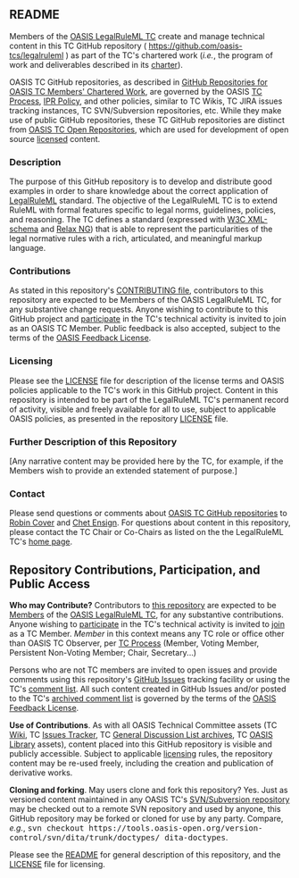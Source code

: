 <div>
<h2>README</h2>

<p>Members of the <a href="https://www.oasis-open.org/committees/legalruleml/">OASIS LegalRuleML TC</a> create and manage technical content in this TC GitHub repository ( <a href="https://github.com/oasis-tcs/legalruleml">https://github.com/oasis-tcs/legalruleml</a> ) as part of the TC's chartered work (<i>i.e.</i>, the program of work and deliverables described in its <a href="https://www.oasis-open.org/committees/legalruleml/charter.php">charter</a>).</p>

<p>OASIS TC GitHub repositories, as described in <a href="https://www.oasis-open.org/resources/tcadmin/github-repositories-for-oasis-tc-members-chartered-work">GitHub Repositories for OASIS TC Members' Chartered Work</a>, are governed by the OASIS <a href="https://www.oasis-open.org/policies-guidelines/tc-process">TC Process</a>, <a href="https://www.oasis-open.org/policies-guidelines/ipr">IPR Policy</a>, and other policies, similar to TC Wikis, TC JIRA issues tracking instances, TC SVN/Subversion repositories, etc.  While they make use of public GitHub repositories, these TC GitHub repositories are distinct from <a href="https://www.oasis-open.org/resources/open-repositories">OASIS TC Open Repositories</a>, which are used for development of open source <a href="https://www.oasis-open.org/resources/open-repositories/licenses">licensed</a> content.</p>
</div>

<div>
<h3>Description</h3>

<p>The purpose of this GitHub repository is to develop and distribute good examples in order to share knowledge about the correct application of <a href="http://docs.oasis-open.org/legalruleml/legalruleml-core-spec/v1.0/">LegalRuleML</a> standard. The objective of the LegalRuleML TC is to extend RuleML with formal features specific to legal norms, guidelines, policies, and reasoning. The TC defines a standard (expressed with <a href="https://en.wikipedia.org/wiki/XML_Schema_(W3C)">W3C XML-schema</a> and <a href="https://en.wikipedia.org/wiki/RELAX_NG">Relax NG</a>) that is able to represent the particularities of the legal normative rules with a rich, articulated, and meaningful markup language.</p>
</div>

<div>
<h3>Contributions</h3>
<p>As stated in this repository's <a href="https://github.com/oasis-tcs/legalruleml/blob/master/CONTRIBUTING.md">CONTRIBUTING file</a>, contributors to this repository are expected to be Members of the OASIS LegalRuleML TC, for any substantive change requests.  Anyone wishing to contribute to this GitHub project and <a href="https://www.oasis-open.org/join/participation-instructions">participate</a> in the TC's technical activity is invited to join as an OASIS TC Member.  Public feedback is also accepted, subject to the terms of the <a href="https://www.oasis-open.org/policies-guidelines/ipr#appendixa">OASIS Feedback License</a>.</p>
</div>



<div>
<h3>Licensing</h3>
<p>Please see the <a href="https://github.com/oasis-tcs/legalruleml/blob/master/LICENSE.md">LICENSE</a> file for description of the license terms and OASIS policies applicable to the TC's work in this GitHub project. Content in this repository is intended to be part of the LegalRuleML TC's permanent record of activity, visible and freely available for all to use, subject to applicable OASIS policies, as presented in the repository <a href="https://github.com/oasis-tcs/legalruleml/blob/master/LICENSE.md">LICENSE</a> file.</p>
</div>

<div>
<h3>Further Description of this Repository</h3>

<p>[Any narrative content may be provided here by the TC, for example, if the Members wish to provide an extended statement of purpose.]</p>
</div>

<div>

<h3>Contact</h3>
<p>Please send questions or comments about <a href="https://www.oasis-open.org/resources/tcadmin/github-repositories-for-oasis-tc-members-chartered-work">OASIS TC GitHub repositories</a> to <a href="mailto:robin@oasis-open.org">Robin Cover</a> and <a href="mailto:chet.ensign@oasis-open.org">Chet Ensign</a>.  For questions about content in this repository, please contact the TC Chair or Co-Chairs as listed on the the LegalRuleML TC's <a href="https://www.oasis-open.org/committees/legalruleml/">home page</a>.</p>
</div>


<!--  ============ CONTRIBUTING.md ===========  -->

<div>
<h2>Repository Contributions, Participation, and Public Access</h2>

<p><b>Who may Contribute?</b> Contributors to <a href="https://github.com/oasis-tcs/legalruleml/">this repository</a> are expected to be <a href="https://www.oasis-open.org/policies-guidelines/oasis-defined-terms-2017-05-26#dMember">Members</a> of the
<a href="https://www.oasis-open.org/committees/legalruleml/">OASIS LegalRuleML TC</a>, for any
substantive contributions.  Anyone wishing to <a href="https://www.oasis-open.org/org/faq#committee-participation">participate</a>
in the TC's technical activity is invited to <a href="https://www.oasis-open.org/committees/join">join</a> as a TC Member.
<i>Member</i> in this context means any TC role or office other than OASIS TC Observer, per
<a href="https://www.oasis-open.org/policies-guidelines/tc-process#membership">TC Process</a>
(Member, Voting Member, Persistent Non-Voting Member; Chair, Secretary...)</p>

<p>Persons who are not TC members are invited to open issues and provide comments using this repository's <a href="https://github.com/oasis-tcs/legalruleml/issues/new">GitHub Issues</a> tracking facility or using the
TC's <a href="https://www.oasis-open.org/committees/comments/index.php?wg_abbrev=legalruleml">comment list</a>.  All such content created in GitHub Issues and/or posted to the TC's <a href="https://lists.oasis-open.org/archives/legalruleml-comment/">archived comment list</a> is governed by the terms of the <a href="https://www.oasis-open.org/policies-guidelines/ipr#appendixa">OASIS Feedback License</a>.</p>

<p><b>Use of Contributions</b>.  As with all OASIS Technical Committee assets (TC <a href="https://wiki.oasis-open.org/">Wiki</a>, TC <a href="https://issues.oasis-open.org/secure/Dashboard.jspa">Issues Tracker</a>, TC <a href="https://lists.oasis-open.org/archives/">General Discussion List archives</a>, TC <a href="http://docs.oasis-open.org/legalruleml/">OASIS Library</a> assets), content placed into this GitHub repository is visible and publicly accessible.  Subject to applicable <a href="https://github.com/oasis-tcs/legalruleml/blob/master/LICENSE.md">licensing</a> rules, the repository content may be re-used freely, including the creation and publication of derivative works.</p>

<p><b>Cloning and forking</b>. May users clone and fork this repository?  Yes. Just as versioned content maintained in any OASIS TC's <a href="https://tools.oasis-open.org/version-control/browse/">SVN/Subversion repository</a> may be checked out to a remote SVN repository and used by anyone, this GitHub repository may be forked or cloned for use by any party.  Compare, <i>e.g.</i>, <tt>svn checkout https://tools.oasis-open.org/version-control/svn/dita/trunk/doctypes/ dita-doctypes</tt>.</p>

<p>Please see the <a href="https://github.com/oasis-tcs/legalruleml/blob/master/README.md">README</a> for general description of this repository, and the <a href="https://github.com/oasis-tcs/legalruleml/blob/master/LICENSE.md">LICENSE</a> file for licensing.</p>
</div>
